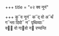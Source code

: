 +++
title = "०२ क्व नूनं"

+++
कु᳓व नूनं᳓ क᳓द् वो अ᳓र्थं  
ग᳓न्ता दिवो᳓ न᳓ पृथिव्याः᳓  
क्व᳡ वो गा᳓वो न᳓ रण्यन्ति